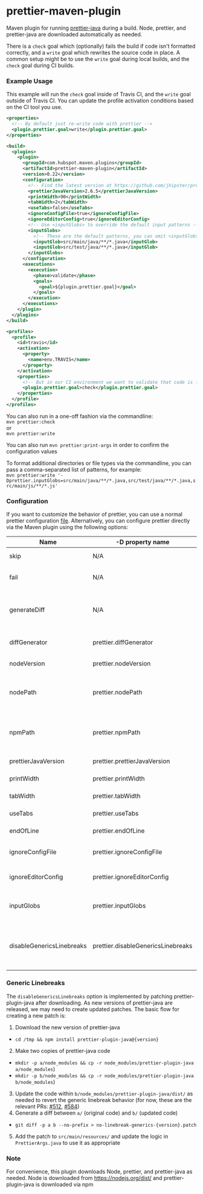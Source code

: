 # prettier-maven-plugin

Maven plugin for running [prettier-java](https://github.com/jhipster/prettier-java) during a build. Node, prettier, and prettier-java are downloaded automatically as needed.

There is a `check` goal which (optionally) fails the build if code isn't formatted correctly, and a `write` goal which rewrites the source code in place. A common setup might be to use the `write` goal during local builds, and the `check` goal during CI builds.

### Example Usage

This example will run the `check` goal inside of Travis CI, and the `write` goal outside of Travis CI. You can update the profile activation conditions based on the CI tool you use.

```xml
<properties>
  <!-- By default just re-write code with prettier -->
  <plugin.prettier.goal>write</plugin.prettier.goal>
</properties>

<build>
  <plugins>
    <plugin>
      <groupId>com.hubspot.maven.plugins</groupId>
      <artifactId>prettier-maven-plugin</artifactId>
      <version>0.22</version>
      <configuration>
        <!-- Find the latest version at https://github.com/jhipster/prettier-java/releases -->
        <prettierJavaVersion>2.6.5</prettierJavaVersion>
        <printWidth>90</printWidth>
        <tabWidth>2</tabWidth>
        <useTabs>false</useTabs>
        <ignoreConfigFile>true</ignoreConfigFile>
        <ignoreEditorConfig>true</ignoreEditorConfig>
        <!-- Use <inputGlobs> to override the default input patterns -->
        <inputGlobs>
          <!-- These are the default patterns, you can omit <inputGlobs> entirely unless you want to override them -->
          <inputGlob>src/main/java/**/*.java</inputGlob>
          <inputGlob>src/test/java/**/*.java</inputGlob>
        </inputGlobs>
      </configuration>
      <executions>
        <execution>
          <phase>validate</phase>
          <goals>
            <goal>${plugin.prettier.goal}</goal>
          </goals>
        </execution>
      </executions>
    </plugin>
  </plugins>
</build>

<profiles>
  <profile>
    <id>travis</id>
    <activation>
      <property>
        <name>env.TRAVIS</name>
      </property>
    </activation>
    <properties>
      <!-- But in our CI environment we want to validate that code is formatted -->
      <plugin.prettier.goal>check</plugin.prettier.goal>
    </properties>
  </profile>
</profiles>
```

You can also run in a one-off fashion via the commandline:  
`mvn prettier:check`  
or  
`mvn prettier:write`

You can also run `mvn prettier:print-args` in order to confirm the configuration values

To format additional directories or file types via the commandline, you can pass a comma-separated list of patterns, for example:  
`mvn prettier:write '-Dprettier.inputGlobs=src/main/java/**/*.java,src/test/java/**/*.java,src/main/js/**/*.js'`

### Configuration

If you want to customize the behavior of prettier, you can use a normal prettier configuration [file](https://prettier.io/docs/en/configuration.html). Alternatively, you can configure prettier directly via the Maven plugin using the following options:

| Name                | -D property name             | Default Value                    | Description                                                                                                                                                                                                                                                       |
|---------------------|------------------------------|----------------------------------|-------------------------------------------------------------------------------------------------------------------------------------------------------------------------------------------------------------------------------------------------------------------|
| skip                | N/A                          | false                            | If set to true, plugin execution will be skipped                                                                                                                                                                                                                  |
| fail                | N/A                          | true                             | **Only appplies to `check` goal**. If set to true, the plugin execution will fail if any unformatted files are found                                                                                                                                              |
| generateDiff        | N/A                          | false                            | **Only appplies to `check` goal. Be sure to have to sh and diff in your PATH**. If set to true, a diff will be generated between the current code and the prettier-formatted code.                                                                                |
| diffGenerator       | prettier.diffGenerator       | _                                | **Only appplies to `check` goal**. Can be used to supply a custom implementation of [`DiffGenerator`](https://github.com/HubSpot/prettier-maven-plugin/blob/master/prettier-maven-plugin/src/main/java/com/hubspot/maven/plugins/prettier/diff/DiffGenerator.java) 
| nodeVersion         | prettier.nodeVersion         | 20.9.0                           | Controls version of Node used to run prettier-java.                                                                                                                                                                                                               |
| nodePath            | prettier.nodePath            | -                                | Can be used to supply your own node executable, rather than having the plugin download it. To use the version of node on your `$PATH`, you can simply set this option to `node`.                  |
| npmPath             | prettier.npmPath             | -                                | Can be used to supply your own npm executable, rather than having the plugin download it. To use the version of npm on your `$PATH`, you can simply set this option to `npm`.                      |
| prettierJavaVersion | prettier.prettierJavaVersion | 2.6.5                            | Controls version of prettier-java that is used.                                                             |
| printWidth          | prettier.printWidth          | `null`                           | If set, will be passed to prettier as `--print-width`. More information [here](https://prettier.io/docs/en/options.html#print-width)                                                                                                                              |
| tabWidth            | prettier.tabWidth            | `null`                           | If set, will be passed to prettier as `--tab-width`. More information [here](https://prettier.io/docs/en/options.html#tab-width)                                                                                                                                  |
| useTabs             | prettier.useTabs             | `null`                           | If set, will be passed to prettier as `--use-tabs`. More information [here](https://prettier.io/docs/en/options.html#tabs)                                                                                                                                        |
| endOfLine           | prettier.endOfLine           | `null`                           | If set, will be passed to prettier as `--end-of-line`. More information [here](https://prettier.io/docs/en/options.html#end-of-line)                                                                                                                              |
| ignoreConfigFile    | prettier.ignoreConfigFile    | `false`                          | If set to true, pretter will be invoked with `--no-config`. More information [here](https://prettier.io/docs/en/cli.html#--no-config)                                                                                                                             |
| ignoreEditorConfig  | prettier.ignoreEditorConfig  | `false`                          | If set to true, pretter will be invoked with `--no-editorconfig`. More information [here](https://prettier.io/docs/en/cli.html#--no-editorconfig)                                                                                                                 |
| inputGlobs          | prettier.inputGlobs          | `src/{main,test}/java/**/*.java` | Controls the input paths passed to prettier, useful for formatting additional directories or file types. More information [here](https://prettier.io/docs/en/cli.html#file-patterns)                                                                              |
| disableGenericsLinebreaks | prettier.disableGenericsLinebreaks | `false` | Prevents prettier from adding linebreaks to generic type declarations (see https://github.com/HubSpot/prettier-maven-plugin/pull/78 for more background) |

### Generic Linebreaks

The `disableGenericsLinebreaks` option is implemented by patching prettier-plugin-java after downloading. As new versions of prettier-java are released, we may need to create updated patches. The basic flow for creating a new patch is:
1. Download the new version of prettier-java
  - `cd /tmp && npm install prettier-plugin-java@{version}`
2. Make two copies of prettier-java code
  - `mkdir -p a/node_modules && cp -r node_modules/prettier-plugin-java a/node_modules`)
  - `mkdir -p b/node_modules && cp -r node_modules/prettier-plugin-java b/node_modules`)
3. Update the code within `b/node_modules/prettier-plugin-java/dist/` as needed to revert the generic linebreak behavior (for now, these are the relevant PRs: [#512](https://github.com/jhipster/prettier-java/pull/512), [#584](https://github.com/jhipster/prettier-java/pull/584))
4. Generate a diff between `a/` (original code) and `b/` (updated code)
  - `git diff -p a b --no-prefix > no-linebreak-generics-{version}.patch`
5. Add the patch to `src/main/resources/` and update the logic in `PrettierArgs.java` to use it as appropriate

### Note

For convenience, this plugin downloads Node, prettier, and prettier-java as needed. Node is downloaded from https://nodejs.org/dist/ and prettier-plugin-java is downloaded via npm
